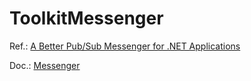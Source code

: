 # ToolkitMessenger

Ref.: [A Better Pub/Sub Messenger for .NET Applications](https://www.youtube.com/watch?v=vD17OetzGXc)

Doc.: [Messenger](https://learn.microsoft.com/en-us/dotnet/communitytoolkit/mvvm/messenger)